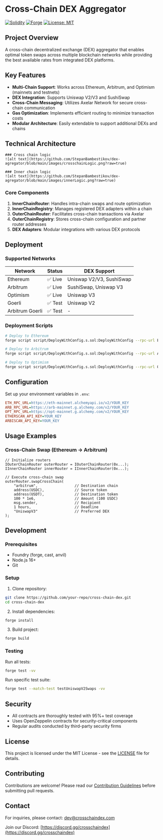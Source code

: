 # Cross-Chain DEX Aggregator

[![Solidity](https://img.shields.io/badge/Solidity-0.8.20-blue)](https://soliditylang.org/)
[![Forge](https://img.shields.io/badge/Built%20with-Forge-orange)](https://getfoundry.sh/)
[![License: MIT](https://img.shields.io/badge/License-MIT-yellow.svg)](https://opensource.org/licenses/MIT)

## Project Overview

A cross-chain decentralized exchange (DEX) aggregator that enables optimal token swaps across multiple blockchain networks while providing the best available rates from integrated DEX platforms.

## Key Features

- **Multi-Chain Support**: Works across Ethereum, Arbitrum, and Optimism (mainnets and testnets)
- **DEX Integration**: Supports Uniswap V2/V3 and SushiSwap
- **Cross-Chain Messaging**: Utilizes Axelar Network for secure cross-chain communication
- **Gas Optimization**: Implements efficient routing to minimize transaction costs
- **Modular Architecture**: Easily extendable to support additional DEXs and chains

## Technical Architecture

```
### Cross chain logic
![alt text](https://github.com/StepanBambestikov/dex-agregator/blob/main/images/crosschainLogic.png?raw=true)

### Inner chain logic
![alt text](https://github.com/StepanBambestikov/dex-agregator/blob/main/images/innerLogic.png?raw=true)
```

### Core Components

1. **InnerChainRouter**: Handles intra-chain swaps and route optimization
2. **InnerChainRegistry**: Manages registered DEX adapters within a chain
3. **OuterChainRouter**: Facilitates cross-chain transactions via Axelar
4. **OuterChainRegistry**: Stores cross-chain configuration and partner router addresses
5. **DEX Adapters**: Modular integrations with various DEX protocols

## Deployment

### Supported Networks

| Network         | Status  | DEX Support              |
| --------------- | ------- | ------------------------ |
| Ethereum        | ✅ Live | Uniswap V2/V3, SushiSwap |
| Arbitrum        | ✅ Live | SushiSwap, Uniswap V3    |
| Optimism        | ✅ Live | Uniswap V3               |
| Goerli          | ✅ Test | Uniswap V2               |
| Arbitrum Goerli | ✅ Test | -                        |

### Deployment Scripts

```bash
# Deploy to Ethereum
forge script script/DeployWithConfig.s.sol:DeployWithConfig --rpc-url ETH_RPC_URL --sig "deployToEthereum()" --broadcast -vvvv

# Deploy to Arbitrum
forge script script/DeployWithConfig.s.sol:DeployWithConfig --rpc-url ARB_RPC_URL --sig "deployToArbitrum()" --broadcast -vvvv

# Deploy to Optimism
forge script script/DeployWithConfig.s.sol:DeployWithConfig --rpc-url OPT_RPC_URL --sig "deployToOptimism()" --broadcast -vvvv
```

## Configuration

Set up your environment variables in `.env`:

```ini
ETH_RPC_URL=https://eth-mainnet.alchemyapi.io/v2/YOUR_KEY
ARB_RPC_URL=https://arb-mainnet.g.alchemy.com/v2/YOUR_KEY
OPT_RPC_URL=https://opt-mainnet.g.alchemy.com/v2/YOUR_KEY
ETHERSCAN_API_KEY=YOUR_KEY
ARBISCAN_API_KEY=YOUR_KEY
```

## Usage Examples

### Cross-Chain Swap (Ethereum → Arbitrum)

```solidity
// Initialize routers
IOuterChainRouter outerRouter = IOuterChainRouter(0x...);
IInnerChainRouter innerRouter = IInnerChainRouter(0x...);

// Execute cross-chain swap
outerRouter.swapCrossChain(
    "arbitrum",                 // Destination chain
    address(USDC),              // Source token
    address(USDT),              // Destination token
    100 * 1e6,                  // Amount (100 USDC)
    msg.sender,                 // Recipient
    1 hours,                    // Deadline
    "UniswapV3"                 // Preferred DEX
);
```

## Development

### Prerequisites

- Foundry (forge, cast, anvil)
- Node.js 16+
- Git

### Setup

1. Clone repository:

```bash
git clone https://github.com/your-repo/cross-chain-dex.git
cd cross-chain-dex
```

2. Install dependencies:

```bash
forge install
```

3. Build project:

```bash
forge build
```

### Testing

Run all tests:

```bash
forge test -vv
```

Run specific test suite:

```bash
forge test --match-test testUniswapV2Swaps -vv
```

## Security

- All contracts are thoroughly tested with 95%+ test coverage
- Uses OpenZeppelin contracts for security-critical components
- Regular audits conducted by third-party security firms

## License

This project is licensed under the MIT License - see the [LICENSE](LICENSE) file for details.

## Contributing

Contributions are welcome! Please read our [Contribution Guidelines](CONTRIBUTING.md) before submitting pull requests.

## Contact

For inquiries, please contact: dev@crosschaindex.com

Join our Discord: [https://discord.gg/crosschaindex](https://discord.gg/crosschaindex)
